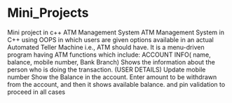 # Mini_Projects
Mini project in c++ ATM Management System 
ATM Management System in C++ using OOPS in which users are given options available in an actual Automated Teller Machine i.e., ATM should have. It is a menu-driven program having ATM functions which include:
ACCOUNT INFO( name, balance, mobile number, Bank Branch)
Shows the information about the person who is doing the transaction. (USER DETAILS)
Update mobile number
Show the Balance in the account.
Enter amount to be withdrawn from the account, and then it shows available balance.
and pin validation to proceed in all cases
